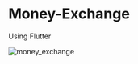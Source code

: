 # Money-Exchange
Using Flutter


![money_exchange](https://user-images.githubusercontent.com/44949690/183112377-0083c8e0-c0c5-4746-82de-254bfbe6ee21.png)
